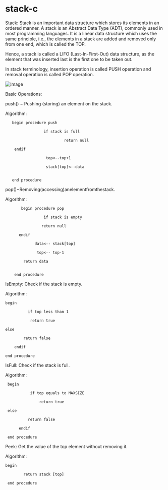 # stack-c

Stack:
Stack is an important data structure which stores its elements in an ordered manner. A stack is an Abstract Data Type (ADT), commonly used in most programming
languages.
It is a linear data structure which uses the same principle, i.e., the elements in a stack are added and removed only from one end, which is called
the TOP.

Hence, a stack is called a LIFO (Last-In-First-Out) data structure, as the element
that was inserted last is the first one to be taken out.

In stack terminology, insertion operation is called PUSH operation and removal
operation is called POP operation.

![image](https://user-images.githubusercontent.com/125913981/230797411-da6e5d93-1792-4410-bd29-9dbf3705cb58.png)


Basic Operations:

push() − Pushing (storing) an element on the stack.

Algorithm:

       begin procedure push

                     if stack is full
 
                              return null
    
        endif
  
                      top<--top+1
    
                      stack[top]<--data
      

       end procedure




pop()−Removing(accessing)anelementfromthestack.

Algorithm:

           begin procedure pop

                     if stack is empty
 
                    return null
    
          endif
  
                 data<-- stack[top]
    
                  top<-- top-1
    
            return data
      

        end procedure


IsEmpty: Check if the stack is empty.

Algorithm:

    begin 

              if top less than 1
      
               return true 
      
    else
      
            return false
      
        endif

    end procedure
   
   


IsFull: Check if the stack is full.

Algorithm:

     begin 

               if top equals to MAXSIZE
      
                   return true 
      
     else
      
              return false
    
          endif

     end procedure

Peek: Get the value of the top element without removing it.

Algorithm:

    begin 

            return stack [top] 
      
     end procedure
